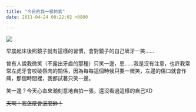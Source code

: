 ```yaml
---
title: "今日的我一樣帥氣"
date: 2011-04-24 00:22:02 +0800

---
```


![](/images/slum-area/29_0.jpg)


早晨起床後照鏡子就有這樣的習慣，會對鏡子的自己呲牙一笑&hellip;&hellip;



曾有人說我微笑（不露出牙齒的那種）只笑一邊，恩&hellip;&hellip;我是沒有注意，也許我常常左虎牙會咬破唇肉的關係，因為每每這個時候只要一微笑，左邊的傷口就會作痛，那個時間裡，我都試著只笑一邊。



笑一邊？今天心血來潮刻意地自拍一張，還沒看過這樣的自己XD



<s>天啊！我怎麼會這麼帥！</s>


